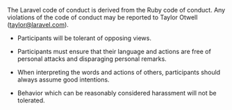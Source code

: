 The Laravel code of conduct is derived from the Ruby code of conduct. Any violations of the code of conduct may be reported to Taylor Otwell (taylor@laravel.com).

- Participants will be tolerant of opposing views.

- Participants must ensure that their language and actions are free of personal attacks and disparaging personal remarks.

- When interpreting the words and actions of others, participants should always assume good intentions.

- Behavior which can be reasonably considered harassment will not be tolerated.


